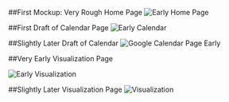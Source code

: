 ##First Mockup: Very Rough Home Page
 ![Early Home Page](https://raw.github.com/uvicmakerlab/LongNowOfUlysses/jonjohns/English507/Logs/Draft%20Documentation/TitleScreen.png)

##First Draft of Calendar Page
 ![Early Calendar](https://raw.github.com/uvicmakerlab/LongNowOfUlysses/jonjohns/English507/Logs/Draft%20Documentation/MockUpCalendar.png)

##Slightly Later Draft of Calendar
 ![Google Calendar Page Early](https://raw.github.com/uvicmakerlab/LongNowOfUlysses/jonjohns/English507/Logs/Draft%20Documentation/HyperLitIntegratedCal.png)


##Very Early Visualization Page 

 ![Early Visualization](https://raw.github.com/uvicmakerlab/LongNowOfUlysses/jonjohns/English507/Logs/Draft%20Documentation/HyperLitYourDay.png)

##Slightly Later Visualization Page
 ![Visualization](https://raw.github.com/uvicmakerlab/LongNowOfUlysses/jonjohns/English507/Logs/Draft%20Documentation/ReadingSchedVis.png)



